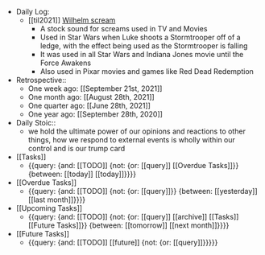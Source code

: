 - Daily Log:
    - [[til2021]] [Wilhelm scream](https://en.wikipedia.org/wiki/Wilhelm_scream)
        - A stock sound for screams used in TV and Movies
        - Used in Star Wars when Luke shoots a Stormtrooper off of a ledge, with the effect being used as the Stormtrooper is falling
        - It was used in all Star Wars and Indiana Jones movie until the Force Awakens
        - Also used in Pixar movies and games like Red Dead Redemption
- Retrospective::
    - One week ago: [[September 21st, 2021]]
    - One month ago: [[August 28th, 2021]]
    - One quarter ago: [[June 28th, 2021]]
    - One year ago: [[September 28th, 2020]]
- Daily Stoic::
    - we hold the ultimate power of our opinions and reactions to other things, how we respond to external events is wholly within our control and is our trump card
- [[Tasks]]
    - {{query: {and: [[TODO]] {not: {or: [[query]] [[Overdue Tasks]]}} {between: [[today]] [[today]]}}}}
- [[Overdue Tasks]]
    - {{query: {and: [[TODO]] {not: {or: [[query]]}} {between: [[yesterday]] [[last month]]}}}}
- [[Upcoming Tasks]]
    - {{query: {and: [[TODO]] {not: {or: [[query]] [[archive]] [[Tasks]] [[Future Tasks]]}} {between: [[tomorrow]] [[next month]]}}}}
- [[Future Tasks]]
    - {{query: {and: [[TODO]] [[future]] {not: {or: [[query]]}}}}}
